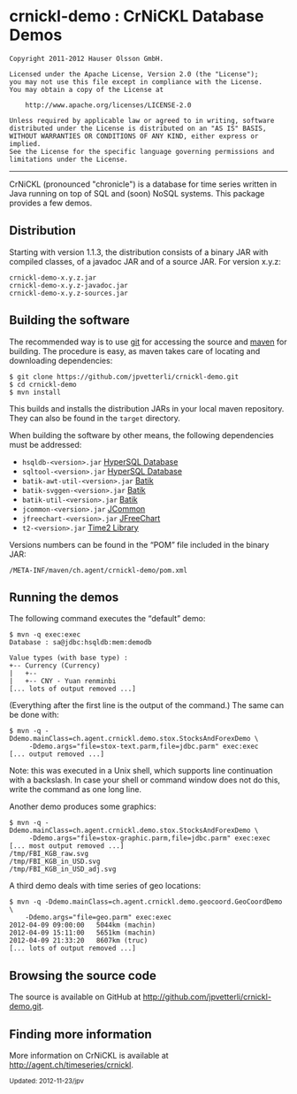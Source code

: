 crnickl-demo : CrNiCKL Database Demos
=====================================

	Copyright 2011-2012 Hauser Olsson GmbH.
	
	Licensed under the Apache License, Version 2.0 (the "License");
	you may not use this file except in compliance with the License.
	You may obtain a copy of the License at
	
    	http://www.apache.org/licenses/LICENSE-2.0

	Unless required by applicable law or agreed to in writing, software
	distributed under the License is distributed on an "AS IS" BASIS,
	WITHOUT WARRANTIES OR CONDITIONS OF ANY KIND, either express or implied.
	See the License for the specific language governing permissions and
	limitations under the License.

***

CrNiCKL (pronounced "chronicle") is a database for time series written in 
Java running on top of SQL and (soon) NoSQL systems. This package
provides a few demos.

Distribution
------------

Starting with version 1.1.3, the distribution consists of a binary JAR with 
compiled classes, of a javadoc JAR and of a source JAR. For version x.y.z:

	crnickl-demo-x.y.z.jar
	crnickl-demo-x.y.z-javadoc.jar
	crnickl-demo-x.y.z-sources.jar

Building the software
---------------------

The recommended way is to use [git](http://git-scm.com) for accessing the
source and [maven](<http://maven.apache.org/>) for building. The procedure 
is easy, as maven takes care of locating and downloading dependencies:

	$ git clone https://github.com/jpvetterli/crnickl-demo.git
	$ cd crnickl-demo
	$ mvn install

This builds and installs the distribution JARs in your local maven
repository. They can also be found in the `target` directory.

When building the software by other means, the following dependencies must be
addressed:

- `hsqldb-<version>.jar` [HyperSQL Database](http://hsqldb.org/)
- `sqltool-<version>.jar` [HyperSQL Database](http://hsqldb.org/)
- `batik-awt-util-<version>.jar` [Batik](http://xmlgraphics.apache.org/batik/)
- `batik-svggen-<version>.jar` [Batik](http://xmlgraphics.apache.org/batik/)
- `batik-util-<version>.jar` [Batik](http://xmlgraphics.apache.org/batik/)
- `jcommon-<version>.jar` [JCommon](http://www.jfree.org/jcommon/)
- `jfreechart-<version>.jar` [JFreeChart](http://www.jfree.org/jfreechart/) 
- `t2-<version>.jar` [Time2 Library](http://agent.ch/timeseries/t2/) 

Versions numbers can be found in the <q>POM</q> file included in the binary 
JAR:

	/META-INF/maven/ch.agent/crnickl-demo/pom.xml

Running the demos
-----------------

The following command executes the <q>default</q> demo:

	$ mvn -q exec:exec
	Database : sa@jdbc:hsqldb:mem:demodb
	
	Value types (with base type) : 
	+-- Currency (Currency)
	|   +-- 
	|   +-- CNY - Yuan renminbi
	[... lots of output removed ...]

(Everything after the first line is the output of the command.)
The same can be done with:

	$ mvn -q -Ddemo.mainClass=ch.agent.crnickl.demo.stox.StocksAndForexDemo \
		 -Ddemo.args="file=stox-text.parm,file=jdbc.parm" exec:exec
	[... output removed ...]

Note: this was executed in a Unix shell, which supports line continuation
with a backslash. In case your shell or command window does not do this, 
write the command as one long line.

Another demo produces some graphics:

	$ mvn -q -Ddemo.mainClass=ch.agent.crnickl.demo.stox.StocksAndForexDemo \
		 -Ddemo.args="file=stox-graphic.parm,file=jdbc.parm" exec:exec
	[... most output removed ...]
	/tmp/FBI_KGB_raw.svg
	/tmp/FBI_KGB_in_USD.svg
	/tmp/FBI_KGB_in_USD_adj.svg

A third demo deals with time series of geo locations:

	$ mvn -q -Ddemo.mainClass=ch.agent.crnickl.demo.geocoord.GeoCoordDemo \
		-Ddemo.args="file=geo.parm" exec:exec
	2012-04-09 09:00:00   5044km (machin)
	2012-04-09 15:11:00   5651km (machin)
	2012-04-09 21:33:20   8607km (truc)
	[... lots of output removed ...]

Browsing the source code
------------------------

The source is available on GitHub at 
<http://github.com/jpvetterli/crnickl-demo.git>.

Finding more information
------------------------

More information on CrNiCKL is available at 
<http://agent.ch/timeseries/crnickl>.

<small>Updated: 2012-11-23/jpv</small>

<link rel="stylesheet" type="text/css" href="README.css"/>

